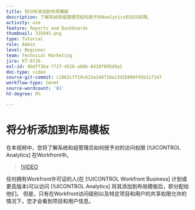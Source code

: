 ```yaml
---
title: 将分析添加到布局模板
description: 了解系统和组管理员如何授予对Analytics的访问权限。
activity: use
feature: Reports and Dashboards
thumbnail: 335045.png
type: Tutorial
role: Admin
level: Beginner
team: Technical Marketing
jira: KT-8726
exl-id: 4bdff3ba-772f-4526-ab6b-8428f695d9a2
doc-type: video
source-git-commit: c1062c7f19c623a149710a13d2b980f45b117147
workflow-type: tm+mt
source-wordcount: '81'
ht-degree: 0%

---
```


# 将分析添加到布局模板

在本视频中，您将了解系统和组管理员如何授予对的访问权限 [!UICONTROL Analytics] 在Workfront中。


>[!VIDEO](https://video.tv.adobe.com/v/335045/?quality=12&learn=on)

任何拥有Workfront许可证的人(在 [!UICONTROL Workfront Business] 计划或更高版本)可以访问 [!UICONTROL Analytics] 将其添加到布局模板后，即分配给他们。 但是，只有在Workfront访问级别以及特定项目和用户的共享权限允许的情况下，您才会看到项目和用户信息。
